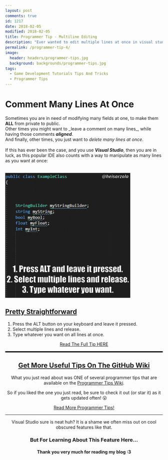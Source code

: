 ```yaml
---
layout: post
comments: true
id: 1217
date: 2018-02-05
modified: 2018-02-05
title: Programmer Tip - Multiline Editing
description: "Ever wanted to edit multiple lines at once in visual studio? No? Well now you can either way."
permalink: /programmer-tip-4/
image:
  header: headers/programmer-tips.jpg
  background: backgrounds/programmer-tips.jpg
tags:
  - Game Development Tutorials Tips And Tricks
  - Programmer Tips  
---
```

<h1>Comment Many Lines At Once</h1>

<p>Sometimes you are in need of modifying many fields at one, to make them <b>ALL</b> from private to public.
<br>Other times you might want to _leave a comment on many lines_, while having those comments <i><b>aligned</b></i>.
<br>And finally, other times, you just want to <i>delete many lines at once</i>.
<br><br>If this has ever been the case, and you use <i><b>Visual Studio</b></i>, then you are in luck, as this popular IDE also counts with a way to manipulate as many lines as you want at once:</p>

<!--LEFT-->
<div class="row">
    <div class="column2">
        <a href="https://github.com/heisarzola/Programmer-Tips/wiki/Multiline-Editing" data-elementor-open-lightbox="default" target="_blank"><br />
                <img src="/images/posts/2018/02/Multiline-Editing-Text.gif" alt="" data-recalc-dims="1" /> </a>
    </div>
  
<!--RIGHT-->

<div class="column2">
<h2> <a href="https://github.com/heisarzola/Programmer-Tips/wiki/Multiline-Editing" target="_blank">Pretty Straightforward</a></h2>
  <p><ol>
  <li>Press the ALT button on your keyboard and leave it pressed.</li>
  <li>Select multiple lines and release.</li>
  <li>Type whatever you want on all lines at once.</li>
</ol></p>
<center><a href="https://github.com/heisarzola/Programmer-Tips/wiki/Multiline-Editing" class="btn btn-info" target="_blank">Read The Full Tip HERE</a></center>
</div>
<!--END OF COLUMNS-->
</div>

<!------------------------------------------------------------------------------->
<!--------------------GET MORE USEFUL TIPS ON THE GITHUB WIKI-------------------->
<!------------------------------------------------------------------------------->

<center>

<hr style="border-top: dotted 3px;" />

<h2><a href="https://github.com/heisarzola/Programmer-Tips/wiki" target="_blank">Get More Useful Tips On The GitHub Wiki</a></h2>

<p style="text-align: center;">
  What you just read about was ONE of several programmer tips that are available on the <a href="https://github.com/heisarzola/Programmer-Tips/wiki" target="_blank" rel="noopener">Programmer Tips Wiki</a>.
</p>

<p style="text-align: center;">
  So if you liked the one you just read, be sure to check it out (or star it) as it gets updated often! 😮
</p>

<a href="https://github.com/heisarzola/Programmer-Tips/wiki" class="btn btn-sucess" target="_blank">Read More Programmer Tips!</a>


<!------------------------------------------------------------------------------->
<!----------------------------------FINAL WORDS---------------------------------->
<!------------------------------------------------------------------------------->

<hr>

<p>Visual Studio sure is neat huh? It is a shame we often miss out on cool obscured features like that.</p>

<h3>But For Learning About This Feature Here…</h3>

<h4>Thank you very much for reading my blog :3</h4>

<!------------------------------------------------------------------------------->
<!--GAME_DEV-->